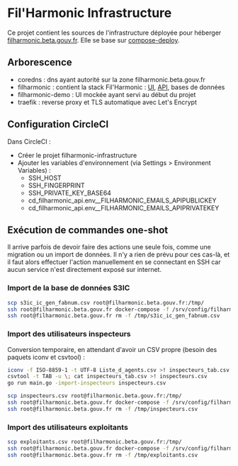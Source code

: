# Fil'Harmonic Infrastructure

Ce projet contient les sources de l'infrastructure déployée pour héberger [filharmonic.beta.gouv.fr](https://filharmonic.beta.gouv.fr).
Elle se base sur [compose-deploy](https://github.com/totakoko/compose-deploy).


## Arborescence

- coredns : dns ayant autorité sur la zone filharmonic.beta.gouv.fr
- filharmonic : contient la stack Fil'Harmonic : [UI](https://github.com/MTES-MCT/filharmonic-ui), [API](https://github.com/MTES-MCT/filharmonic-api), bases de données
- filharmonic-demo : UI mockée ayant servi au début du projet
- traefik : reverse proxy et TLS automatique avec Let's Encrypt


## Configuration CircleCI

Dans CircleCI :
- Créer le projet filharmonic-infrastructure
- Ajouter les variables d'environnement (via Settings > Environment Variables) :
  - SSH_HOST
  - SSH_FINGERPRINT
  - SSH_PRIVATE_KEY_BASE64
  - cd_filharmonic_api.env__FILHARMONIC_EMAILS_APIPUBLICKEY
  - cd_filharmonic_api.env__FILHARMONIC_EMAILS_APIPRIVATEKEY


## Exécution de commandes one-shot

Il arrive parfois de devoir faire des actions une seule fois, comme une migration ou un import de données.
Il n'y a rien de prévu pour ces cas-là, et il faut alors effectuer l'action manuellement en se connectant en SSH car aucun service n'est directement exposé sur internet.


### Import de la base de données S3IC

```sh
scp s3ic_ic_gen_fabnum.csv root@filharmonic.beta.gouv.fr:/tmp/
ssh root@filharmonic.beta.gouv.fr docker-compose -f /srv/config/filharmonic/docker-compose.yml run --rm -v "/tmp/s3ic_ic_gen_fabnum.csv:/data.csv:ro" api filharmonic-api -import-etablissements /data.csv
ssh root@filharmonic.beta.gouv.fr rm -f /tmp/s3ic_ic_gen_fabnum.csv
```


### Import des utilisateurs inspecteurs

Conversion temporaire, en attendant d'avoir un CSV propre (besoin des paquets iconv et csvtool) :
```sh
iconv -f ISO-8859-1 -t UTF-8 Liste_d_agents.csv >! inspecteurs_tab.csv
csvtool -t TAB -u \; cat inspecteurs_tab.csv >! inspecteurs.csv
go run main.go -import-inspecteurs inspecteurs.csv
```

```sh
scp inspecteurs.csv root@filharmonic.beta.gouv.fr:/tmp/
ssh root@filharmonic.beta.gouv.fr docker-compose -f /srv/config/filharmonic/docker-compose.yml run --rm -v "/tmp/inspecteurs.csv:/data.csv:ro" api filharmonic-api -import-inspecteurs /data.csv
ssh root@filharmonic.beta.gouv.fr rm -f /tmp/inspecteurs.csv
```

### Import des utilisateurs exploitants

```sh
scp exploitants.csv root@filharmonic.beta.gouv.fr:/tmp/
ssh root@filharmonic.beta.gouv.fr docker-compose -f /srv/config/filharmonic/docker-compose.yml run --rm -v "/tmp/exploitants.csv:/data.csv:ro" api filharmonic-api -import-exploitants /data.csv
ssh root@filharmonic.beta.gouv.fr rm -f /tmp/exploitants.csv
```
